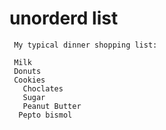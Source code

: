 <!DOCTYPE html>
<html>
<head>
  <meta charset= "utf-8"
  <title>
</head>
<body>
  <h1>unorderd list</h1>
  <div>

     My typical dinner shopping list:

     Milk
     Donuts
     Cookies
       Choclates
       Sugar
       Peanut Butter
      Pepto bismol

  </div>
</body>
</html

